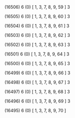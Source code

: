 (16506) 6 (0) [ 1, 3, 7, 8, 9, 59 ] 3 


(16505) 6 (0) [ 1, 3, 7, 8, 9, 60 ] 3 


(16504) 6 (0) [ 1, 3, 7, 8, 9, 61 ] 3 


(16503) 6 (0) [ 1, 3, 7, 8, 9, 62 ] 3 


(16502) 6 (0) [ 1, 3, 7, 8, 9, 63 ] 3 


(16501) 6 (0) [ 1, 3, 7, 8, 9, 64 ] 3 


(16500) 6 (0) [ 1, 3, 7, 8, 9, 65 ] 3 


(16499) 6 (0) [ 1, 3, 7, 8, 9, 66 ] 3 


(16498) 6 (0) [ 1, 3, 7, 8, 9, 67 ] 3 


(16497) 6 (0) [ 1, 3, 7, 8, 9, 68 ] 3 


(16496) 6 (0) [ 1, 3, 7, 8, 9, 69 ] 3 


(16495) 6 (0) [ 1, 3, 7, 8, 9, 70 ]  

